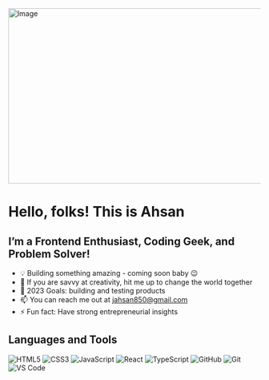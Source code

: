 <img src="https://github.com/user-attachments/assets/d404b0c6-74a0-49ed-9634-91848620c010" alt="Image" width="1100" height="350" />


# Hello, folks! This is Ahsan
 
## I’m a Frontend Enthusiast, Coding Geek, and Problem Solver!

 - 💡 Building something amazing - coming soon baby 😉
 - 👯 If you are savvy at creativity, hit me up to change the world together
 - 🥅 2023 Goals: building and testing products
 - 📫 You can reach me out at jahsan850@gmail.com
 - ⚡ Fun fact: Have strong entrepreneurial insights

## Languages and Tools

![HTML5](https://img.icons8.com/color/38/000000/html-5.png)      ![CSS3](https://img.icons8.com/color/38/000000/css3.png)     ![JavaScript](https://img.icons8.com/color/38/000000/javascript--v1.png)     ![React](https://img.icons8.com/plasticine/38/000000/react.png)     ![TypeScript](https://img.icons8.com/color/38/000000/typescript.png)    ![GitHub](https://img.icons8.com/ios-glyphs/38/000000/github.png)     ![Git](https://img.icons8.com/color/38/000000/git.png)     ![VS Code](https://img.icons8.com/color/38/000000/visual-studio-code-2019.png)


